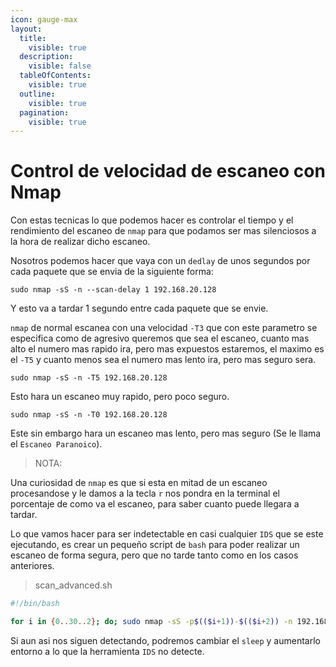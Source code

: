 ```yaml
---
icon: gauge-max
layout:
  title:
    visible: true
  description:
    visible: false
  tableOfContents:
    visible: true
  outline:
    visible: true
  pagination:
    visible: true
---
```


# Control de velocidad de escaneo con Nmap

Con estas tecnicas lo que podemos hacer es controlar el tiempo y el rendimiento del escaneo de `nmap` para que podamos ser mas silenciosos a la hora de realizar dicho escaneo.

Nosotros podemos hacer que vaya con un `dedlay` de unos segundos por cada paquete que se envia de la siguiente forma:

```shell
sudo nmap -sS -n --scan-delay 1 192.168.20.128
```

Y esto va a tardar 1 segundo entre cada paquete que se envie.

`nmap` de normal escanea con una velocidad `-T3` que con este parametro se especifica como de agresivo queremos que sea el escaneo, cuanto mas alto el numero mas rapido ira, pero mas expuestos estaremos, el maximo es el `-T5` y cuanto menos sea el numero mas lento ira, pero mas seguro sera.

```shell
sudo nmap -sS -n -T5 192.168.20.128
```

Esto hara un escaneo muy rapido, pero poco seguro.

```shell
sudo nmap -sS -n -T0 192.168.20.128
```

Este sin embargo hara un escaneo mas lento, pero mas seguro (Se le llama el `Escaneo Paranoico`).

> NOTA:

Una curiosidad de `nmap` es que si esta en mitad de un escaneo procesandose y le damos a la tecla `r` nos pondra en la terminal el porcentaje de como va el escaneo, para saber cuanto puede llegara a tardar.

Lo que vamos hacer para ser indetectable en casi cualquier `IDS` que se este ejecutando, es crear un pequeño script de `bash` para poder realizar un escaneo de forma segura, pero que no tarde tanto como en los casos anteriores.

> scan\_advanced.sh

```bash
#!/bin/bash

for i in {0..30..2}; do; sudo nmap -sS -p$(($i+1))-$(($i+2)) -n 192.168.20.128; sleep 40; done;
```

Si aun asi nos siguen detectando, podremos cambiar el `sleep` y aumentarlo entorno a lo que la herramienta `IDS` no detecte.
